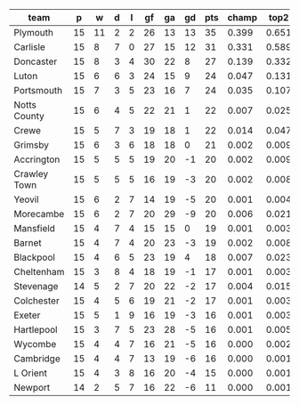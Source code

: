|     team     | p  | w  | d | l | gf | ga | gd | pts | champ | top2  | top3  | top4  |  5-7  | bot4  | bot3  | bot2  |
|--------------|----|----|---|---|----|----|----|-----|-------|-------|-------|-------|-------|-------|-------|-------|
| Plymouth     | 15 | 11 | 2 | 2 | 26 | 13 | 13 |  35 | 0.399 | 0.651 | 0.795 | 0.872 | 0.093 | 0.000 | 0.000 | 0.000|
| Carlisle     | 15 |  8 | 7 | 0 | 27 | 15 | 12 |  31 | 0.331 | 0.589 | 0.739 | 0.830 | 0.119 | 0.000 | 0.000 | 0.000|
| Doncaster    | 15 |  8 | 3 | 4 | 30 | 22 |  8 |  27 | 0.139 | 0.332 | 0.515 | 0.648 | 0.215 | 0.002 | 0.001 | 0.000|
| Luton        | 15 |  6 | 6 | 3 | 24 | 15 |  9 |  24 | 0.047 | 0.131 | 0.252 | 0.383 | 0.280 | 0.008 | 0.004 | 0.001|
| Portsmouth   | 15 |  7 | 3 | 5 | 23 | 16 |  7 |  24 | 0.035 | 0.107 | 0.211 | 0.328 | 0.281 | 0.013 | 0.008 | 0.004|
| Notts County | 15 |  6 | 4 | 5 | 22 | 21 |  1 |  22 | 0.007 | 0.025 | 0.063 | 0.119 | 0.203 | 0.062 | 0.040 | 0.022|
| Crewe        | 15 |  5 | 7 | 3 | 19 | 18 |  1 |  22 | 0.014 | 0.047 | 0.103 | 0.174 | 0.239 | 0.036 | 0.023 | 0.013|
| Grimsby      | 15 |  6 | 3 | 6 | 18 | 18 |  0 |  21 | 0.002 | 0.009 | 0.025 | 0.050 | 0.114 | 0.145 | 0.102 | 0.060|
| Accrington   | 15 |  5 | 5 | 5 | 19 | 20 | -1 |  20 | 0.002 | 0.009 | 0.026 | 0.052 | 0.121 | 0.140 | 0.099 | 0.061|
| Crawley Town | 15 |  5 | 5 | 5 | 16 | 19 | -3 |  20 | 0.002 | 0.008 | 0.021 | 0.043 | 0.121 | 0.138 | 0.097 | 0.058|
| Yeovil       | 15 |  6 | 2 | 7 | 14 | 19 | -5 |  20 | 0.001 | 0.004 | 0.014 | 0.030 | 0.088 | 0.193 | 0.142 | 0.088|
| Morecambe    | 15 |  6 | 2 | 7 | 20 | 29 | -9 |  20 | 0.006 | 0.021 | 0.056 | 0.100 | 0.190 | 0.070 | 0.048 | 0.025|
| Mansfield    | 15 |  4 | 7 | 4 | 15 | 15 |  0 |  19 | 0.001 | 0.003 | 0.008 | 0.019 | 0.059 | 0.277 | 0.208 | 0.135|
| Barnet       | 15 |  4 | 7 | 4 | 20 | 23 | -3 |  19 | 0.002 | 0.008 | 0.022 | 0.044 | 0.113 | 0.159 | 0.113 | 0.069|
| Blackpool    | 15 |  4 | 6 | 5 | 23 | 19 |  4 |  18 | 0.007 | 0.023 | 0.053 | 0.102 | 0.187 | 0.069 | 0.045 | 0.027|
| Cheltenham   | 15 |  3 | 8 | 4 | 18 | 19 | -1 |  17 | 0.001 | 0.003 | 0.010 | 0.021 | 0.071 | 0.248 | 0.187 | 0.124|
| Stevenage    | 14 |  5 | 2 | 7 | 20 | 22 | -2 |  17 | 0.004 | 0.015 | 0.041 | 0.078 | 0.155 | 0.107 | 0.072 | 0.041|
| Colchester   | 15 |  4 | 5 | 6 | 19 | 21 | -2 |  17 | 0.001 | 0.003 | 0.008 | 0.020 | 0.063 | 0.260 | 0.194 | 0.130|
| Exeter       | 15 |  5 | 1 | 9 | 16 | 19 | -3 |  16 | 0.001 | 0.003 | 0.008 | 0.018 | 0.055 | 0.297 | 0.223 | 0.151|
| Hartlepool   | 15 |  3 | 7 | 5 | 23 | 28 | -5 |  16 | 0.001 | 0.005 | 0.015 | 0.035 | 0.098 | 0.186 | 0.133 | 0.085|
| Wycombe      | 15 |  4 | 4 | 7 | 16 | 21 | -5 |  16 | 0.000 | 0.002 | 0.007 | 0.015 | 0.049 | 0.314 | 0.238 | 0.159|
| Cambridge    | 15 |  4 | 4 | 7 | 13 | 19 | -6 |  16 | 0.000 | 0.001 | 0.002 | 0.006 | 0.026 | 0.436 | 0.352 | 0.253|
| L Orient     | 15 |  4 | 3 | 8 | 16 | 20 | -4 |  15 | 0.000 | 0.001 | 0.003 | 0.007 | 0.033 | 0.391 | 0.308 | 0.223|
| Newport      | 14 |  2 | 5 | 7 | 16 | 22 | -6 |  11 | 0.000 | 0.001 | 0.003 | 0.007 | 0.027 | 0.448 | 0.362 | 0.270|

